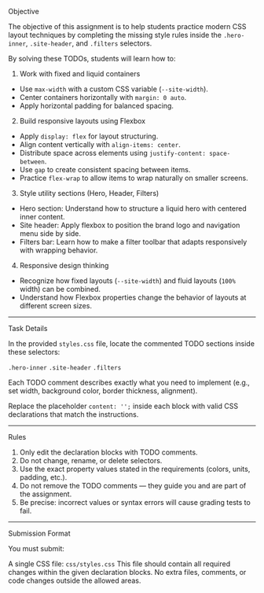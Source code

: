 Objective

The objective of this assignment is to help students practice modern CSS layout techniques by completing the missing style rules inside the `.hero-inner`, `.site-header`, and `.filters` selectors.  

By solving these TODOs, students will learn how to:

1. Work with fixed and liquid containers
- Use `max-width` with a custom CSS variable (`--site-width`).  
- Center containers horizontally with `margin: 0 auto`.  
- Apply horizontal padding for balanced spacing.  

2. Build responsive layouts using Flexbox
- Apply `display: flex` for layout structuring.  
- Align content vertically with `align-items: center`.  
- Distribute space across elements using `justify-content: space-between`.  
- Use `gap` to create consistent spacing between items.  
- Practice `flex-wrap` to allow items to wrap naturally on smaller screens.  

3. Style utility sections (Hero, Header, Filters)
- Hero section: Understand how to structure a liquid hero with centered inner content.  
- Site header: Apply flexbox to position the brand logo and navigation menu side by side.  
- Filters bar: Learn how to make a filter toolbar that adapts responsively with wrapping behavior.  

4. Responsive design thinking
- Recognize how fixed layouts (`--site-width`) and fluid layouts (`100%` width) can be combined.  
- Understand how Flexbox properties change the behavior of layouts at different screen sizes.  

---

Task Details

In the provided `styles.css` file, locate the commented TODO sections inside these selectors:

 `.hero-inner`
 `.site-header`
 `.filters`  

Each TODO comment describes exactly what you need to implement (e.g., set width, background color, border thickness, alignment).  

Replace the placeholder `content: '';` inside each block with valid CSS declarations that match the instructions.

---

Rules

1. Only edit the declaration blocks with TODO comments.  
2. Do not change, rename, or delete selectors.  
3. Use the exact property values stated in the requirements (colors, units, padding, etc.).  
4. Do not remove the TODO comments — they guide you and are part of the assignment.  
5. Be precise: incorrect values or syntax errors will cause grading tests to fail.  

---

Submission Format

You must submit:

 A single CSS file: `css/styles.css`
 This file should contain all required changes within the given declaration blocks.
 No extra files, comments, or code changes outside the allowed areas.